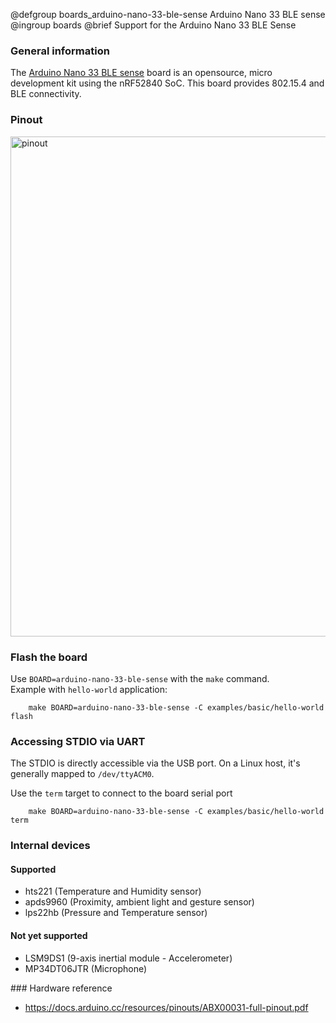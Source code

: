 @defgroup    boards_arduino-nano-33-ble-sense Arduino Nano 33 BLE sense
@ingroup     boards
@brief       Support for the Arduino Nano 33 BLE Sense

### General information

The [Arduino Nano 33 BLE sense](https://store.arduino.cc/arduino-nano-33-ble-sense) board
is an opensource, micro development kit using the nRF52840 SoC.
This board provides 802.15.4 and BLE connectivity.

### Pinout

<img src="https://content.arduino.cc/assets/Pinout-NANOsense_latest.png"
     alt="pinout" style="height:800px;"/>

### Flash the board

Use `BOARD=arduino-nano-33-ble-sense` with the `make` command.<br/>
Example with `hello-world` application:
```
    make BOARD=arduino-nano-33-ble-sense -C examples/basic/hello-world flash
```

### Accessing STDIO via UART

The STDIO is directly accessible via the USB port. On a Linux host, it's
generally mapped to `/dev/ttyACM0`.

Use the `term` target to connect to the board serial port<br/>
```
    make BOARD=arduino-nano-33-ble-sense -C examples/basic/hello-world term
```

### Internal devices

#### Supported

- hts221 (Temperature and Humidity sensor)
- apds9960 (Proximity, ambient light and gesture sensor)
- lps22hb (Pressure and Temperature sensor)

#### Not yet supported

- LSM9DS1 (9-axis inertial module - Accelerometer)
- MP34DT06JTR (Microphone)

### Hardware reference

- https://docs.arduino.cc/resources/pinouts/ABX00031-full-pinout.pdf
